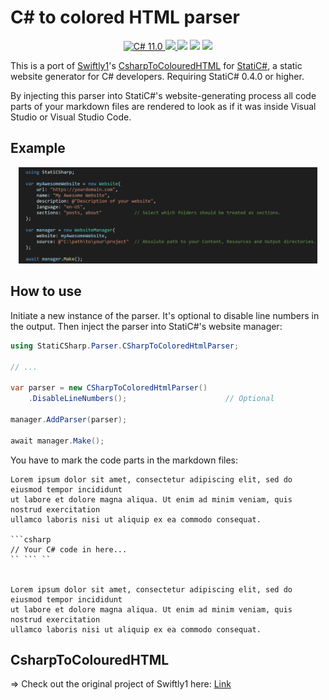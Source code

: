# C# to colored HTML parser

<p align="center">
    <a href="https://docs.microsoft.com/en-us/dotnet/csharp/">
        <img src="https://img.shields.io/badge/C%23-11.0-blue?style=flat" alt="C# 11.0" />
    </a>
    <a href="https://dotnet.microsoft.com">
        <img src="https://img.shields.io/badge/.NET-7.0-blueviolet?style=flat" />
    </a>
    <img src="https://img.shields.io/badge/Platforms-Win+Mac+Linux-green?style=flat" />
    <img src="https://img.shields.io/badge/Version-0.1.0-green?style=flat" />
    <a href="https://www.nuget.org/packages/StatiCSharp.Parser.CSharpToColoredHtml">
        <img src="https://img.shields.io/nuget/v/StatiCSharp.Parser.CSharpToColoredHtml?color=orange" />
    </a>
</p>

This is a port of [Swiftly1](https://github.com/Swiftly1)'s [CsharpToColouredHTML](https://github.com/Swiftly1/CsharpToColouredHTML) for [StatiC#](https://github.com/RolandBraunDev/StatiCSharp), a static website generator for C# developers. Requiring StatiC# 0.4.0 or higher.

By injecting this parser into StatiC#'s website-generating process all code parts of your markdown files are rendered to look as if it was inside Visual Studio or Visual Studio Code.

## Example

<p align="center">
    <img src=".GitHub/Images/Example.jpg" width="95%" alt="Colored code example" />
</p>

## How to use

Initiate a new instance of the parser. It's optional to disable line numbers in the output. Then  inject the parser into StatiC#'s website manager:

```C#
using StatiCSharp.Parser.CSharpToColoredHtmlParser;

// ...

var parser = new CSharpToColoredHtmlParser()
    .DisableLineNumbers();                      // Optional

manager.AddParser(parser);

await manager.Make();
```

You have to mark the code parts in the markdown files:

```
Lorem ipsum dolor sit amet, consectetur adipiscing elit, sed do eiusmod tempor incididunt  
ut labore et dolore magna aliqua. Ut enim ad minim veniam, quis nostrud exercitation  
ullamco laboris nisi ut aliquip ex ea commodo consequat.

```csharp
// Your C# code in here...
`` ``` ``


Lorem ipsum dolor sit amet, consectetur adipiscing elit, sed do eiusmod tempor incididunt  
ut labore et dolore magna aliqua. Ut enim ad minim veniam, quis nostrud exercitation  
ullamco laboris nisi ut aliquip ex ea commodo consequat.
```

## CsharpToColouredHTML

=> Check out the original project of Swiftly1 here: [Link](https://github.com/Swiftly1/CsharpToColouredHTML)